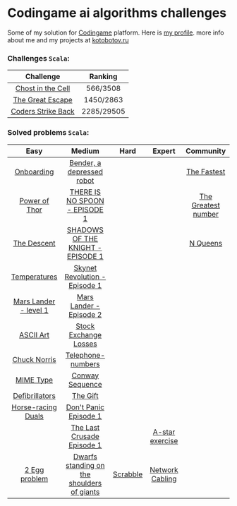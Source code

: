 # Codingame ai algorithms challenges

Some of my solution for [Codingame](http://www.codingame.com/) platform. Here is [my profile](https://www.codingame.com/profile/e29f203c7aeab86de5da14fa8898d5cd5437171).
more info about me and my projects at [kotobotov.ru](http://kotobotov.ru)

### Challenges `Scala`:

Challenge | Ranking
| :---: | :---:|
[Chost in the Cell](src/main/scala/Ghost_in_the_Cell/Player.scala)  | 566/3508
[The Great Escape](src/main/scala/The_Great_Escape/Player.scala)  | 1450/2863
[Coders Strike Back](src/main/scala/Coders_Strike_Back/Player.scala)  | 2285/29505

### Solved problems `Scala`:

| Easy | Medium | Hard | Expert | Community
| :---: | :---: | :---: | :---: | :---: |
[Onboarding](src/main/scala/Onboarding/Player.scala)  | [Bender, a depressed robot](src/main/scala/Bender_Episode1/Solution.scala)  | | | [The Fastest](src/main/scala/The_Fastest/Solution.scala)
[Power of Thor](src/main/scala/Power_of_Thor/Player.scala) | [THERE IS NO SPOON - EPISODE 1](src/main/scala/There_is_no_Spoon_episode_1/Player.scala)| | | [The Greatest number](src/main/scala/The_Greatest_number/Solution.scala)
[The Descent](src/main/scala/The_Descent/Player.scala)  | [SHADOWS OF THE KNIGHT - EPISODE 1](src/main/scala/Shadows_of_the_Knight_Episode_1/Player.scala)||| [N Queens](src/main/scala/N_Queens/Solution.scala)
[Temperatures](src/main/scala/Temperature/Solution.scala)  | [Skynet Revolution - Episode 1](src/main/scala/Skynet_Revolution_Episode_1/Player.scala) |||
[Mars Lander - level 1](src/main/scala/Mars_lander/Player.scala)   | [Mars Lander - Episode 2](src/main/scala/Mars_Lander_episode_2/Player.scala)  |||
[ASCII Art](src/main/scala/ASCII-art/Solution.scala)  |  [Stock Exchange Losses](src/main/scala/Stock_Exchange_Losses/Solution.scala)|||
[Chuck Norris](src/main/scala/Chuck-Norris/Solution.scala)  | [Telephone-numbers](src/main/scala/Telephone/Solution.scala) |||
[MIME Type](src/main/scala/MIME_Type/Solution.scala)  |[Conway Sequence](src/main/scala/Conway_Sequence/Solution.scala) |||
[Defibrillators](src/main/scala/Defebrilators/Solution.scala)  | [The Gift](src/main/scala/The_Gift/Solution.scala) |||
[Horse-racing Duals](src/main/scala/Horse-racing/Solution.scala)  |[Don't Panic Episode 1](src/main/scala/Don't_Panic_Episode_1/Player.scala)|||
  ||[The Last Crusade Episode 1](src/main/scala/The_Last_Crusade_Episode_1/Player.scala)|| [A-star exercise](src/main/scala/Astar/Solution.scala)
[2 Egg problem](src/main/scala/Egg_problem/Solution.scala)  | [Dwarfs standing on the shoulders of giants](src/main/scala/Dwarfs_standing_on_the_shoulders_of_giants/Solution.scala)| [Scrabble](src/main/scala/Scrabble/Solution.scala) |[Network Cabling](src/main/scala/Network_Cabling/Solution.scala)|





